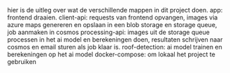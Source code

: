 hier is de uitleg over wat de verschillende mappen in dit project doen.
app: frontend draaien.
client-api: requests van frontend opvangen, images via azure maps genereren en opslaan in een blob storage en storage queue, job aanmaken in cosmos
processing-api: images uit de storage queue processen in het ai model en berekeningen doen, resultaten schrijven naar cosmos en email sturen als job klaar is.
roof-detection: ai model trainen en berekeningen op het ai model
docker-compose: om lokaal het project te gebruiken